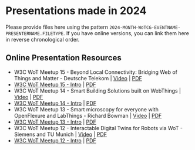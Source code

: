 # Presentations made in 2024

Please provide files here using the pattern `2024-MONTH-WoTCG-EVENTNAME-PRESENTERNAME.FILETYPE`. 
If you have online versions, you can link them here in reverse chronological order.

## Online Presentation Resources

- W3C WoT Meetup 15 - Beyond Local Connectivity: Bridging Web of Things and Matter - Deutsche Telekom | [Video](https://www.youtube.com/watch?v=upUN9-0so2s) | [PDF](./2024-03-WoTCG-Meetup15-MatterAndWoT-Langen.pdf)
- [W3C WoT Meetup 15 - Intro](https://docs.google.com/presentation/d/14jMoUwxGq2J_smzZTjwcXpHN2fIrKAGCczmVx74X3FU/edit?usp=sharing) | [PDF](./2024-03-WoTCG-Meetup15-AguzziKorkan.pdf)
- W3C WoT Meetup 14 - Smart Building Solutions built on WebThings | [Video](https://www.youtube.com/watch?v=7FGS10G-YIc) | [PDF](./2024-02-WoTCG-Meetup14-Francis-Krellian.pdf)
- [W3C WoT Meetup 14 - Intro](https://docs.google.com/presentation/d/14jMoUwxGq2J_smzZTjwcXpHN2fIrKAGCczmVx74X3FU/edit?usp=sharing) | [PDF](./2024-02-WoTCG-Meetup14-AguzziKorkan.pdf)
- W3C WoT Meetup 13 - Smart microscopy for everyone with OpenFlexure and LabThings - Richard Bowman | [Video](https://www.youtube.com/watch?v=TI6HUOw6lhU) | [PDF](./2024-02-WoTCG-Meetup13-Bowman-openflexure_and_labthings.pdf)
- [W3C WoT Meetup 13 - Intro](https://docs.google.com/presentation/d/1gz5SQmVnOVMZdzN2rziaQBp8ES_gO7XP96hBvZZ28Sc/edit?usp=sharing) | [PDF](./2024-02-WoTCG-Meetup13-AguzziKorkan.pdf)
- W3C WoT Meetup 12 - Interactable Digital Twins for Robots via WoT - Siemens and TU Munich | [Video](https://youtu.be/A0PGtoXwPO4) | [PDF](./2024-01-WoTCG-Meetup12-Korkan-Salama-RobWoT.pdf)
- [W3C WoT Meetup 12 - Intro](https://docs.google.com/presentation/d/1r_7PrstswVoU_1awFvrcfa6tuQRzm76coDZkPfuY68k/edit?usp=sharing) | [PDF](./2024-01-WoTCG-Meetup12-AguzziKorkan.pdf)
